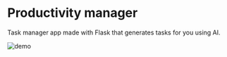 # Productivity manager

Task manager app made with Flask that generates tasks for you using AI.

![demo](https://github.com/belskiMikalai/Pruductivity-manager/blob/main/static/app.gif)